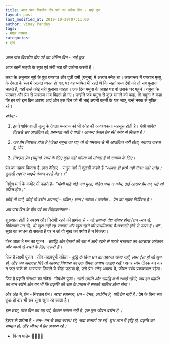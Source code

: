 ```yaml
---
title: आज पांच दिवसीय दीप पर्व का अंतिम दिन - भाई दूज
layout: post
last_modified_at: 2019-10-29T07:11:00
author: Vinay Pandey
tags:
- मंगल कामना
categories:
- दीर्घ
---
```

*आज पांच दिवसीय दीप पर्व का अंतिम दिन - भाई दूज*

आज बहनें भाइयो के सुख एवं लंबी उम्र की प्रार्थना करती हैं।

कथा के अनुसार सूर्य के पुत्र यमराज और पुत्री यमी (यमुना) में अत्यंत स्नेह था। कालान्तर में यमराज मृत्यु के देवता के रूप में अत्यंत व्यस्त हो गए, पर वह व्यथित भी रहते थे कि जहां अन्य देवों को तो सब बुलाना चाहते हैं, वहीं उन्हें कोई नही बुलाना चाहता। एक दिन यमुना के आग्रह पर वो उसके घर पहुंचे। यमुना के सत्कार और प्रेम से यमराज भाव विहल हो गए। उन्होंने जब यमुना से कुछ मांगने को कहा, तो यमुना ने कहा कि हर वर्ष इस दिन अवश्य आएं और इस दिन जो भी भाई अपनी बहनों के घर जाए, उन्हें नरक से मुक्ति रहे। 

*संकेत*  - 
1. इतने शक्तिशाली मृत्यु के देवता यमराज को भी स्नेह की आवश्यकता महसूस होती है। *ऐसी शक्ति जिससे सब आतंकित हो, प्रसनता नही दे पाती। आनन्द केवल प्रेम से/ स्नेह से मिलता है।*
 
2. *जब प्रेम निश्छल होता है (जैसा यमुना का था) तो वो यमराज से भी आतंकित नही होता, स्वागत करता है,* और

3. *निश्छल प्रेम (यमुना) स्वयं के लिए कुछ नही मांगता जो मांगता है वो समाज के लिए।*

प्रेम का महत्व कितना है, ज़रा देखिए -
सगुण मार्ग में तुलसी कहते हैं
_"आवत ही हरषै नहीं नैनन नहीं सनेह।_
_तुलसी तहां न जाइये कंचन बरसे मेह।।"_

निर्गुण मार्ग के कबीर भी कहते है-
_"पोथी पढ़ि पढ़ि जग मुआ, पंडित भया न कोय,_ 
_ढाई आखर प्रेम का, पढ़े सो पंडित होय।"_

*कोई भी मार्ग, कोई भी दर्शन अपनाएं - भक्ति / ज्ञान / सांख्य / चार्वाक  .. प्रेम का महत्व निर्विवाद है।*

_*अब पांच दिन के दीप पर्व का सिंहावलोकन -*_

शुरुआत होती है स्वस्थ और निरोगी रहने की प्रार्थना से - *जो समाज/ देश बीमार होगा (तन -मन से, विषेशकर मन से), वो खुश नही रह सकता और खुश रहने की प्राथमिकता वैभवशाली होने से ऊपर है।* धन, सुख का साधन हो सकता है पर न तो वो सुख का पर्याय है न विकल्प।

फिर आता है यम का पूजन। *सम्रद्धि और ऐश्वर्य की राह में आगे बढ़ने से पहले नश्वरता का अहसास अहंकार और अधर्म  से बचने के लिए जरूरी है।*

फिर है लक्ष्मी पूजन। तीन महत्वपूर्ण संकेत - *बुद्धि के बिना धन का ठहरना संभव नही, लाभ ऐसा हो जो शुभ हो, और जब अमावस घिरे तो आस्था विश्वास का एक दीपक अवश्य जलाए रखें।* अगर स्वंय दीपक बन कर न जल सकें तो आसपास जिसने ये बीड़ा उठाया हो, उसे प्रेम-स्नेह अवश्य दें, जीवन स्वंय प्रकाशवान रहेगा।

फिर है प्रकृति संरक्षण का संदेश- गोवर्धन पूजा। *सारी उन्नति और सम्रद्धि तभी स्थाई रहेगी,  जब हम प्रकृति का मान रखेंगे और यह भी कि प्रकृति की रक्षा के प्रयास में सबको शामिल होना होगा।* 

और अंत मे, प्रेम - निश्छल प्रेम। *सारा स्वास्थ्य, धन - वैभव, अर्थहीन है, यदि प्रेम नही है।* प्रेम के बिना सब कुछ हो कर भी सब सूना सूना रह जाता है।

*इस तरह, पांच दिन का यह पर्व, केवल परंपरा नही है, एक पूरा जीवन दर्शन है ।*

ईश्वर से प्रार्थना है -
*तन- मन से सदा स्वस्थ रहें,* 
*सदा सत्मार्ग पर रहें,* 
*शुभ लाभ में वृद्धि हो,*
*प्रकृति का सम्मान हो,* 
*और जीवन मे प्रेम अवश्य रहे।* 

- विनय पांडेय
🙏🌷🌷🙏


